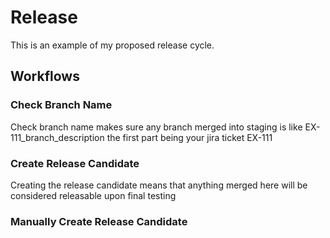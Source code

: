 # Release
This is an example of my proposed release cycle.

## Workflows
### Check Branch Name
Check branch name makes sure any branch merged into staging is like EX-111_branch_description
the first part being your jira ticket EX-111

### Create Release Candidate
Creating the release candidate means that anything merged here will be considered releasable upon final testing

### Manually Create Release Candidate